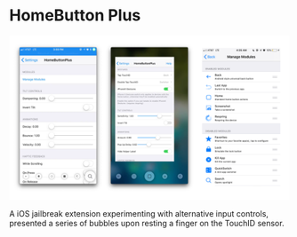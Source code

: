 # HomeButton Plus

![Home Button Plus](../../img/homebuttonplus.png)

A iOS jailbreak extension experimenting with alternative input controls, presented a series of bubbles upon resting a finger on the TouchID sensor.
